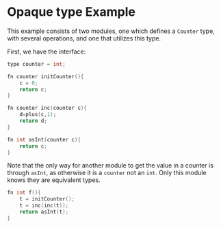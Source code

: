 # Opaque type Example

This example consists of two modules, one which defines a `Counter` type, with several operations, and one that utilizes this type.

First, we have the interface: 

```c
type counter = int;  

fn counter initCounter(){
    c = 0;
    return c;
}

fn counter inc(counter c){
    d=plus(c,1);
    return d;
}

fn int asInt(counter c){
    return c;
}
```

Note that the only way for another module to get the value in a counter is through `asInt`, as otherwise it is a `counter` not an `int`. Only this module knows they are equivalent types.

```c
fn int f(){
    t = initCounter();
    t = inc(inc(t));
    return asInt(t);
}

```